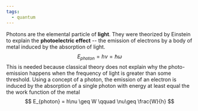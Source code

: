 ```yaml
---
tags:
  - quantum
---
```

Photons are the elemental particle of **light**. They were theorized by Einstein to explain the **photoelectric effect** -- the emission of electrons by a body of metal induced by the absorption of light. 
$$
E_{photon} = h\nu = \hbar \omega
$$
This is needed because classical theory does not explain why the photo-emission happens when the frequency of light is greater than some threshold. Using a concept of a photon, the emission of an electron is induced by the absorption of a single photon with energy at least equal the the work function of the metal
$$
E_{photon} = h\nu \geq W \qquad \nu\geq \frac{W}{h}
$$
 